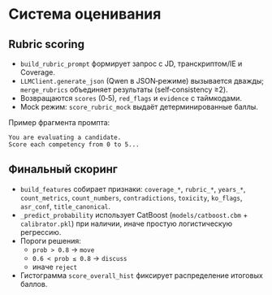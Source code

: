 # Система оценивания

## Rubric scoring
- `build_rubric_prompt` формирует запрос с JD, транскриптом/IE и Coverage.
- `LLMClient.generate_json` (Qwen в JSON‑режиме) вызывается дважды; `merge_rubrics` объединяет результаты (self‑consistency ≥2).
- Возвращаются `scores` (0‑5), `red_flags` и `evidence` с таймкодами.
- Mock режим: `score_rubric_mock` выдаёт детерминированные баллы.

Пример фрагмента промпта:
```
You are evaluating a candidate.
Score each competency from 0 to 5...
```

## Финальный скоринг
- `build_features` собирает признаки: `coverage_*`, `rubric_*`, `years_*`, `count_metrics`, `count_numbers`, `contradictions`, `toxicity`, `ko_flags`, `asr_conf`, `title_canonical`.
- `_predict_probability` использует CatBoost (`models/catboost.cbm` + `calibrator.pkl`) при наличии, иначе простую логистическую регрессию.
- Пороги решения:
  - `prob > 0.8` → `move`
  - `0.6 < prob ≤ 0.8` → `discuss`
  - иначе `reject`
- Гистограмма `score_overall_hist` фиксирует распределение итоговых баллов.
